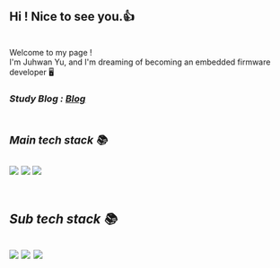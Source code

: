 ## Hi ! Nice to see you.👍 
<br />
<h/2> <h/2>
Welcome to my page !
<br />
I'm Juhwan Yu, and I'm dreaming of becoming an embedded firmware developer 🖥
<p>
  <em>
    <h3>

 Study Blog :
 [Blog](https://blog.naver.com/u_j00)
  

 
      
      
<p>
  <em>
    <h3>
      <br />
      <h/4> Main tech stack 📚 <h/4>
<br />
<h/2> <h/2>
<br />
<img src="https://img.shields.io/badge/C-A8B9CC?style=for-the-badge&logo=C&logoColor=blue">
<img src="https://img.shields.io/badge/STM32-03234B?style=for-the-badge&logo=stmicroelectronics&logoColor=blue">
<img src="https://img.shields.io/badge/Visual Studio-5C2D91?style=for-the-badge&logo=Visual Studio&white=purple">
<br />

<p>
  <em>
    <h3>
      <br />
      <h/2> Sub tech stack 📚 <h/2>
<br />
<h/2> <h/2>
<br />
<img src="https://img.shields.io/badge/Python-9776AB?style=for-the-badge&logo=Python&logoColor=yellow">
<img src="https://img.shields.io/badge/OpenCV-5C3EE8?style=for-the-badge&logo=OpenCV&logoColor=black">
<img src="https://img.shields.io/badge/PyCharm-000000?style=for-the-badge&logo=PyCharm&logoColor=yellow">
  
  
  
 
        

       
